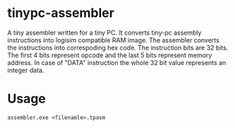 # tinypc-assembler
A tiny assembler written for a tiny PC.
It converts tiny-pc assembly instructions into logisim compatible RAM image.
The assembler converts the instructions into correspoding hex code. The instruction bits are 32 bits. The first 4 bits represent opcode and the last 5 bits represent memory address. In case of "DATA" instruction the whole 32 bit value represents an integer data.
# Usage
`assembler.exe <filenamle>.tpasm`
